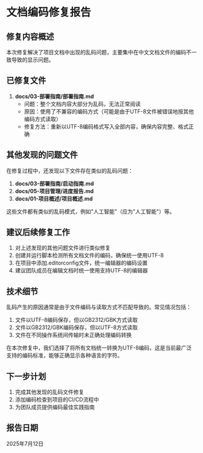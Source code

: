 # 文档编码修复报告

## 修复内容概述

本次修复解决了项目文档中出现的乱码问题，主要集中在中文文档文件的编码不一致导致的显示问题。

## 已修复文件

1. **docs/03-部署指南/部署指南.md**
   - 问题：整个文档内容大部分为乱码，无法正常阅读
   - 原因：使用了不兼容的编码方式（可能是由于UTF-8文件被错误地按其他编码方式读取）
   - 修复方法：重新以UTF-8编码格式写入全部内容，确保内容完整、格式正确

## 其他发现的问题文件

在修复过程中，还发现以下文件存在类似的乱码问题：

1. **docs/03-部署指南/启动指南.md**
2. **docs/05-项目管理/进度报告.md**
3. **docs/01-项目概述/项目概述.md**

这些文件都有类似的乱码模式，例如"人工智能"（应为"人工智能"）等。

## 建议后续修复工作

1. 对上述发现的其他问题文件进行类似修复
2. 创建并运行脚本检测所有文档文件的编码，确保统一使用UTF-8
3. 在项目中添加.editorconfig文件，统一编辑器的编码设置
4. 建议团队成员在编辑文档时统一使用支持UTF-8的编辑器

## 技术细节

乱码产生的原因通常是由于文件编码与读取方式不匹配导致的。常见情况包括：

1. 文件以UTF-8编码保存，但以GB2312/GBK方式读取
2. 文件以GB2312/GBK编码保存，但以UTF-8方式读取
3. 文件在不同操作系统间传输时未正确处理编码转换

在本次修复中，我们选择了将所有文档统一转换为UTF-8编码，这是当前最广泛支持的编码标准，能够正确显示各种语言的字符。

## 下一步计划

1. 完成其他发现的乱码文件修复
2. 添加编码检查到项目的CI/CD流程中
3. 为团队成员提供编码最佳实践指南

## 报告日期

2025年7月12日
